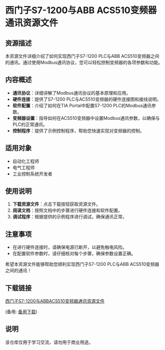 # 西门子S7-1200与ABB ACS510变频器通讯资源文件

## 资源描述

本资源文件详细介绍了如何实现西门子S7-1200 PLC与ABB ACS510变频器之间的通讯。通过使用Modbus通讯协议，您可以轻松控制变频器的各项参数和功能。

## 内容概述

- **通讯协议**：详细讲解了Modbus通讯协议的基本原理和应用。
- **硬件连接**：提供了S7-1200 PLC与ACS510变频器的硬件连接图和接线说明。
- **软件配置**：介绍了如何在TIA Portal中配置S7-1200 PLC的Modbus通讯参数。
- **变频器设置**：指导如何在ACS510变频器中设置Modbus通讯参数，以确保与PLC的正常通讯。
- **控制程序**：提供了示例控制程序，帮助您快速实现对变频器的控制。

## 适用对象

- 自动化工程师
- 电气工程师
- 工业控制系统开发者

## 使用说明

1. **下载资源文件**：点击下载按钮获取资源文件。
2. **阅读文档**：按照文档中的步骤进行硬件连接和软件配置。
3. **调试程序**：根据提供的示例程序进行调试，确保通讯正常。

## 注意事项

- 在进行硬件连接时，请确保电源已断开，以避免触电风险。
- 在配置软件参数时，请仔细核对每个步骤，确保参数设置正确。

希望本资源文件能够帮助您顺利实现西门子S7-1200 PLC与ABB ACS510变频器之间的通讯！

## 下载链接
[西门子S7-1200与ABBACS510变频器通讯资源文件]() 

(备用: [备用下载](https://pan.baidu.com/s/1-d-N8RA_D8IAqesQk_FLjg?pwd=1234))

## 说明

该仓库仅用于学习交流，请勿用于商业用途。
